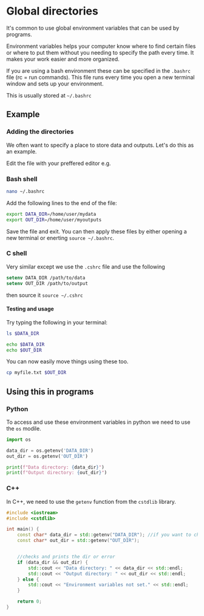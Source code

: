 # Global directories

It's common to use global environment variables that can be used by programs. 

Environment variables helps your computer know where to find certain files or where to put them without you needing to specify the path every time. It makes your work easier and more organized.

If you are using a bash environment these can be specified in the ```.bashrc``` file (rc = run commands). This file runs every time you open a new terminal window and sets up your environment.

This is usually stored at ```~/.bashrc```  

## Example

### Adding the directories
We often want to specify a place to store data and outputs. Let's do this as an example.

Edit the file with your preffered editor e.g.

### Bash shell

```bash
nano ~/.bashrc
```

Add the following lines to the end of the file:
```bash
export DATA_DIR=/home/user/mydata
export OUT_DIR=/home/user/myoutputs
```

Save the file and exit.
You can then apply these files by either opening a new terminal or enerting ```source ~/.bashrc```. 


### C shell
Very similar except we use the `.cshrc` file and use the following 
```csh
setenv DATA_DIR /path/to/data
setenv OUT_DIR /path/to/output
```

then source it ```source ~/.cshrc```


#### Testing and usage

Try typing the following in your terminal:
```bash
ls $DATA_DIR
```
```bash
echo $DATA_DIR
echo $OUT_DIR
```

You can now easily move things using these too.
```bash
cp myfile.txt $OUT_DIR
```

## Using this in programs

### Python
To access and use these environment variables in python we need to use the `os` modile.
```python
import os

data_dir = os.getenv('DATA_DIR')
out_dir = os.getenv('OUT_DIR')

print(f"Data directory: {data_dir}")
print(f"Output directory: {out_dir}")
```

### C++

In C++, we need to use the `getenv` function from the `cstdlib` library.
```C++
#include <iostream>
#include <cstdlib>

int main() {
    const char* data_dir = std::getenv("DATA_DIR"); //if you want to change the dir don't use const
    const char* out_dir = std::getenv("OUT_DIR");


    //checks and prints the dir or error
    if (data_dir && out_dir) {                  
        std::cout << "Data directory: " << data_dir << std::endl;
        std::cout << "Output directory: " << out_dir << std::endl;
    } else {
        std::cout << "Environment variables not set." << std::endl;
    }

    return 0;
}
```
